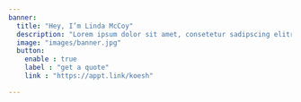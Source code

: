 ```yaml
---
banner:
  title: "Hey, I’m Linda McCoy"
  description: "Lorem ipsum dolor sit amet, consetetur sadipscing elitr, sed diam nonumy eirmod tempor invidunt ut labore et dolore magna aliquyam erat,"
  image: "images/banner.jpg"
  button:
    enable : true
    label : "get a quote"
    link : "https://appt.link/koesh"

---
```

